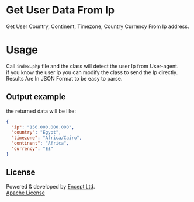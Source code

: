 # Get User Data From Ip
Get User Country, Continent, Timezone, Country Currency From Ip address.

# Usage
Call `index.php` file and the class will detect the user Ip from User-agent. </br>
if you know the user ip you can modify the class to send the Ip directly.  </br>
Results Are In JSON Format to be easy to parse.

## Output example
the returned data will be like:

```json
{
  "ip": "156.000.000.000", 
  "country": "Egypt", 
  "timezone": "Africa/Cairo", 
  "continent": "Africa", 
  "currency": "E£"
}
```

## License
Powered & developed by [Encept Ltd](https://encept.co). </br>
[Apache License](https://www.apache.org/licenses/LICENSE-2.0)
